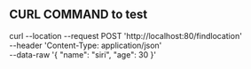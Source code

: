 ## CURL COMMAND to test
curl --location --request POST 'http://localhost:80/findlocation' \
--header 'Content-Type: application/json' \
--data-raw '{
    "name": "siri",
    "age": 30
}'